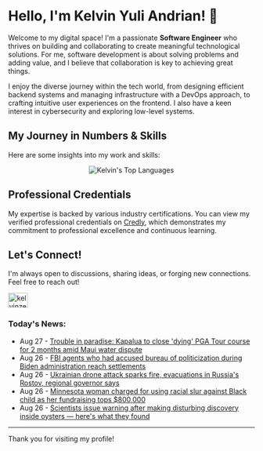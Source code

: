 # Hello, I'm Kelvin Yuli Andrian! 👋

Welcome to my digital space! I'm a passionate **Software Engineer** who thrives on building and collaborating to create meaningful technological solutions. For me, software development is about solving problems and adding value, and I believe that collaboration is key to achieving great things.

I enjoy the diverse journey within the tech world, from designing efficient backend systems and managing infrastructure with a DevOps approach, to crafting intuitive user experiences on the frontend. I also have a keen interest in cybersecurity and exploring low-level systems.

## My Journey in Numbers & Skills

Here are some insights into my work and skills:

<p align="center">
  <img src="https://github-readme-stats.vercel.app/api/top-langs/?username=kelvinzer0&layout=compact&theme=radical" alt="Kelvin's Top Languages" />
</p>

## Professional Credentials

My expertise is backed by various industry certifications. You can view my verified professional credentials on [Credly](https://www.credly.com/users/kelvin-yuli-andrian/badges), which demonstrates my commitment to professional excellence and continuous learning.

## Let's Connect!

I'm always open to discussions, sharing ideas, or forging new connections. Feel free to reach out!

<p align="left">
    <a href="https://linkedin.com/in/kelvinzero" target="blank"><img align="center" src="https://cdn.jsdelivr.net/npm/simple-icons@3.0.1/icons/linkedin.svg" alt="kelvinzero" height="30" width="40" /></a>
</p>

### Today's News:

<!-- feed start -->
- Aug 27 - [Trouble in paradise: Kapalua to close 'dying' PGA Tour course for 2 months amid Maui water dispute](https://sports.yahoo.com/article/trouble-paradise-kapalua-close-dying-000241246.html)
- Aug 26 - [FBI agents who had accused bureau of politicization during Biden administration reach settlements](https://www.yahoo.com/news/articles/fbi-agents-had-accused-bureau-231005125.html)
- Aug 26 - [Ukrainian drone attack sparks fire, evacuations in Russia's Rostov, regional governor says](https://www.yahoo.com/news/articles/russian-anti-aircraft-units-destroy-212834141.html)
- Aug 26 - [Minnesota woman charged for using racial slur against Black child as her fundraising tops $800,000](https://www.yahoo.com/news/articles/minnesota-woman-charged-using-racial-212039698.html)
- Aug 26 - [Scientists issue warning after making disturbing discovery inside oysters — here's what they found](https://www.yahoo.com/news/articles/scientists-issue-warning-making-disturbing-211500286.html)
<!-- feed end -->

---

Thank you for visiting my profile!
